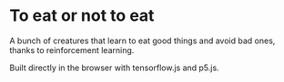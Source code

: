 # To eat or not to eat
A bunch of creatures that learn to eat good things and avoid bad ones, thanks to reinforcement learning.

Built directly in the browser with tensorflow.js and p5.js.